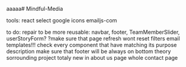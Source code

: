 aaaaa# Mindful-Media

tools:
react select
google icons
emailjs-com

to do:
repair to be more reusable: navbar, footer, TeamMemberSlider, userStoryForm?
?make sure that page refresh wont reset filters
email templates!!!
check every component that have matching its purpose description
make sure that footer will be always on bottom
theory sorrounding project totaly new in about us page
whole contact page
